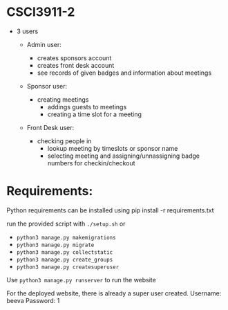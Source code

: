 # CSCI3911-2
- 3 users

  - Admin user:
     - creates sponsors account
     - creates front desk account
     - see records of given badges and information about meetings     

  - Sponsor user:
     - creating meetings
       - addings guests to meetings
       - creating a time slot for a meeting

  - Front Desk user:
     - checking people in
       - lookup meeting by timeslots or sponsor name
       - selecting meeting and assigning/unnassigning badge numbers for checkin/checkout


# Requirements:
Python requirements can be installed using pip install -r requirements.txt

run the provided script with ```./setup.sh``` or 

- ```python3 manage.py makemigrations```
- ```python3 manage.py migrate```
- ```python3 manage.py collectstatic```
- ```python3 manage.py create_groups```
- ```python3 manage.py createsuperuser```


Use ```python3 manage.py runserver``` to run the website

For the deployed website, there is already a super user created.
Username: beeva
Password: 1
